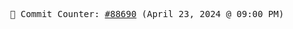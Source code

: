 <p align="center">
    <samp>
        📮 Commit Counter: <a href="https://github.com/Javascript-void0/Javascript-void0/commits/main">#88690</a> (April 23, 2024 @ 09:00 PM)
    </samp>
</p>